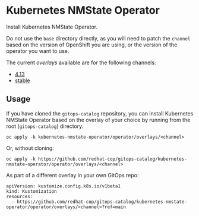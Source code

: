# Kubernetes NMState Operator

Install Kubernetes NMState Operator.

Do not use the `base` directory directly, as you will need to patch the `channel` based on the version of OpenShift you are using, or the version of the operator you want to use.

The current *overlays* available are for the following channels:

* [4.13](operator/overlays/4.13)
* [stable](operator/overlays/stable)

## Usage

If you have cloned the `gitops-catalog` repository, you can install Kubernetes NMState Operator based on the overlay of your choice by running from the root (`gitops-catalog`) directory.

```
oc apply -k kubernetes-nmstate-operator/operator/overlays/<channel>
```

Or, without cloning:

```
oc apply -k https://github.com/redhat-cop/gitops-catalog/kubernetes-nmstate-operator/operator/overlays/<channel>
```

As part of a different overlay in your own GitOps repo:

```
apiVersion: kustomize.config.k8s.io/v1beta1
kind: Kustomization
resources:
  - https://github.com/redhat-cop/gitops-catalog/kubernetes-nmstate-operator/operator/overlays/<channel>?ref=main
```
